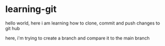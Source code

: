# learning-git
hello world, here i am learning how to clone, commit and push changes to git hub

here, i'm trying to create a branch and compare it to the main branch